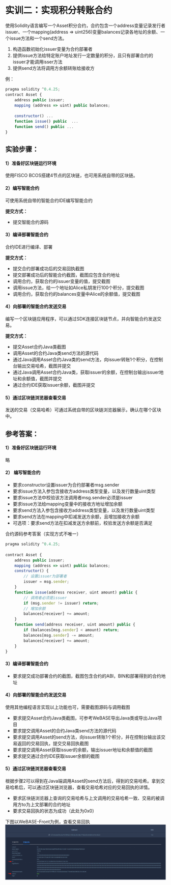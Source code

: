 # 实训二：实现积分转账合约

使用Solidity语言编写一个Asset积分合约，合约包含一个address变量记录发行者issuer、一个mapping(address => uint256)变量balances记录各地址的余额、一个issue方法和一个send方法。
1. 构造函数初始化issuer变量为合约部署者
2. 提供issue方法给特定账户地址发行一定数量的积分，且只有部署合约的issuer才能调用isser方法
3. 提供send方法将调用方余额转账给接收方

例：
```js
pragma solidity ^0.4.25;
contract Asset {
    address public issuer;
    mapping (address => uint) public balances;

    constructor() ...
    function issue() public  ...
    function send() public ...
}
```

## 实验步骤：
#### 1）准备好区块链运行环境
使用FISCO BCOS搭建4节点的区块链，也可用系统自带的区块链。

#### 2）编写智能合约
可使用系统自带的智能合约IDE编写智能合约

**提交方式：**
- 提交智能合约源码

#### 3）编译部署智能合约
合约IDE进行编译、部署

**提交方式：**
- 提交合约部署成功后的交易回执截图
- 提交部署成功后的智能合约截图，截图应包含合约地址
- 调用合约，获取合约的issuer变量的值，提交截图
- 调用issue方法，给一个地址如Alice私钥发行100个积分，提交截图
- 调用合约，获取合约的balances变量中Alice的余额值，提交截图


#### 4）向部署的智能合约发送交易
编写一个区块链应用程序，可以通过SDK连接区块链节点，并向智能合约发送交易。

**提交方式：**
- 提交Asset合约Java类截图
- 调用Asset的合约Java类send方法的源代码
- 通过Java调用Asset合约Java类的send方法，向issuer转账1个积分，在控制台输出交易哈希，截图并提交
- 通过Java调用Asset合约Java类，获取issuer的余额，在控制台输出issuer地址和余额值，截图并提交
- 通过合约IDE获取issuer余额，截图并提交

#### 5）通过区块链浏览器查看交易

发送的交易（交易哈希）可通过系统自带的区块链浏览器展示，确认在哪个区块中。

## 参考答案：
#### 1）准备好区块链运行环境
 略
#### 2） 编写智能合约
- 要求constructor设置issuer为合约部署者msg.sender
- 要求issue方法入参包含接收方address类型变量，以及发行数量uint类型
- 要求issue方法中校验该方法调用者msg.sender必须是issuer
- 要求issue方法给mapping变量中的接收方地址增加余额
- 要求send方法入参包含接收方address类型变量，以及发行数量uint类型
- 要求send方法在mapping中扣减发送方余额，且增加接收方余额
- 可选项：要求send方法在扣减发送方余额前，校验发送方余额是否满足

合约源码参考答案（实现方式不唯一）
```js
pragma solidity ^0.4.25;

contract Asset {
    address public issuer;
    mapping (address => uint) public balances;
    constructor() {
        // 设置issuer为部署者
        issuer = msg.sender;
    }
    function issue(address receiver, uint amount) public {
        // 调用者必须是issuer
        if (msg.sender != issuer) return;
        // 增加余额
        balances[receiver] += amount;
    }
    function send(address receiver, uint amount) public {
        if (balances[msg.sender] < amount) return;
        balances[msg.sender] -= amount;
        balances[receiver] += amount;
    }
}
```

#### 3）编译部署智能合约
- 要求提交成功部署合约的截图，截图包含合约的ABI，BIN和部署得到的合约地址

#### 4）向部署的智能合约发送交易
使用其他编程语言实现以上功能也可，需要截图源码与调用截图
- 要求提交Asset合约Java类截图，可参考WeBASE导出Java类或导出Java项目
- 要求提交调用Asset的合约Java类send方法的源代码
- 要求提交调用Asset的send方法，向issuer转账1个积分，并在控制台输出该交易返回的交易回执，提交交易回执截图
- 要求提交调用Asset获取issuer的余额，输出issuer地址和余额值的截图
- 要求提交通过合约IDE获取issuer余额的截图

#### 5）通过区块链浏览器查看交易
根据步骤2可以得到在Java端调用Asset的send方法后，得到的交易哈希。拿到交易哈希后，可以通过区块链浏览器，查看交易哈希对应的交易回执的详情。
- 要求区块链浏览器上查询的交易哈希与上文调用的交易哈希一致、交易的被调用方to为上文部署的合约地址
- 要求交易回执的状态为成功（此处为0x0）

下图以WeBASE-Front为例，查看交易回执
![](../../../images/WeBASE-Training/check_trans_hash.png)


